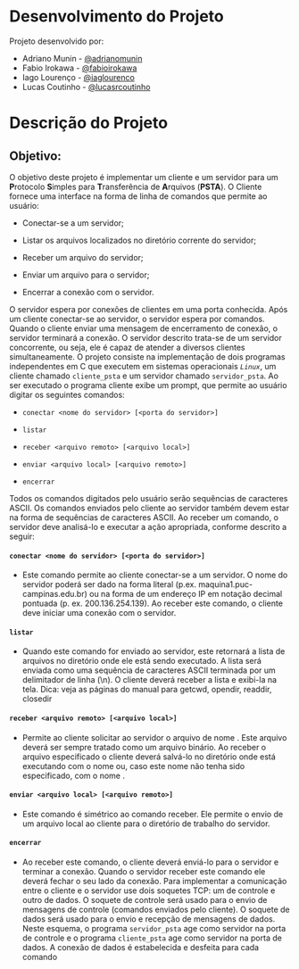 # Desenvolvimento do Projeto
Projeto desenvolvido por:
- Adriano Munin - [@adrianomunin](https://github.com/adrianomunin)
- Fabio Irokawa - [@fabioirokawa](https://github.com/fabioirokawa)
- Iago Lourenço - [@iaglourenco](https://github.com/iaglourenco)
- Lucas Coutinho - [@lucasrcoutinho](https://github.com/lucasrcoutinho)
# Descrição do Projeto
## Objetivo:
O objetivo deste  projeto é implementar um cliente  e um servidor para  um **P**rotocolo  **S**imples para
**T**ransferência de **A**rquivos (**PSTA**). O Cliente fornece uma interface na forma de linha de comandos que
permite ao usuário:

 - Conectar-se a um servidor;
  
 - Listar os arquivos localizados no diretório corrente do servidor;

 - Receber um arquivo do servidor;

 - Enviar um arquivo para o servidor;

 - Encerrar a conexão com o servidor.

O servidor espera por conexões de clientes em uma porta conhecida. Após um cliente conectar-se ao
servidor, o servidor espera por comandos. Quando o cliente enviar uma mensagem de encerramento de
conexão, o servidor terminará a conexão. O servidor descrito trata-se de um servidor concorrente, ou seja,
ele é capaz de atender a diversos clientes simultaneamente.
O projeto consiste na implementação de dois programas independentes em C que executem em sistemas
operacionais  *`Linux`*, um cliente  chamado `cliente_psta` e um servidor chamado `servidor_psta`. 
Ao  ser executado o programa cliente exibe um prompt, que permite ao usuário digitar os seguintes comandos:

 - `conectar <nome do servidor> [<porta do servidor>]`

 - `listar`

 - `receber <arquivo remoto> [<arquivo local>]`

 - `enviar <arquivo local> [<arquivo remoto>]`

 - `encerrar`
 
Todos os comandos digitados pelo usuário serão sequências de caracteres ASCII. Os comandos enviados
pelo cliente ao servidor também devem estar na forma de sequências de caracteres ASCII. Ao receber um
comando, o servidor deve analisá-lo e executar a ação apropriada, conforme descrito a seguir: 

#### `conectar <nome do servidor> [<porta do servidor>]`
 - Este comando permite ao cliente conectar-se a um servidor. O nome do servidor poderá ser dado
na forma literal (p.ex. maquina1.puc-campinas.edu.br) ou na forma de um endereço IP em notação
decimal pontuada (p. ex. 200.136.254.139). Ao receber este comando, o cliente deve iniciar uma
conexão com o servidor.

#### `listar`
 - Quando este comando for enviado ao servidor, este retornará a lista de arquivos no diretório onde
ele está sendo executado. A lista será enviada como uma sequência de caracteres ASCII terminada
por   um   delimitador   de   linha   (\n).   O   cliente   deverá   receber   a   lista   e   exibi-la   na   tela.
Dica: veja as páginas do manual para getcwd, opendir, readdir, closedir
  
#### `receber <arquivo remoto> [<arquivo local>]`
 - Permite ao cliente solicitar ao servidor o arquivo de nome <arquivo remoto>. Este arquivo deverá
ser sempre tratado como um arquivo binário. Ao receber o arquivo especificado o cliente deverá
salvá-lo no diretório onde está executando com o nome <arquivo local> ou, caso este nome não
tenha sido especificado, com o nome <arquivo remoto>.

#### `enviar <arquivo local> [<arquivo remoto>]`
 - Este comando é simétrico ao comando receber. Ele permite o envio de um arquivo local ao cliente
para o diretório de trabalho do servidor.

#### `encerrar`
 - Ao receber este comando, o cliente deverá enviá-lo para o servidor e terminar a conexão. Quando o
servidor receber este comando ele deverá fechar o seu lado da conexão.
Para implementar a comunicação entre o cliente e o servidor use dois soquetes TCP: um de controle e outro
de dados. O soquete de controle será usado para o envio de mensagens de controle (comandos enviados
pelo cliente). 
O soquete de dados será usado para o envio e recepção de mensagens de dados. Neste esquema, o programa 
`servidor_psta` age como servidor na porta de controle e o programa 
`cliente_psta` age como servidor na porta de dados. A conexão de dados é estabelecida e desfeita para cada comando

